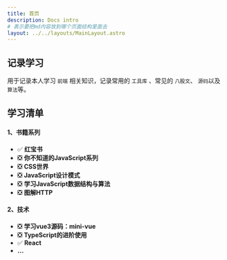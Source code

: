 ```yaml
---
title: 首页
description: Docs intro
# 表示要把md内容放到哪个页面结构里面去
layout: ../../layouts/MainLayout.astro
---
```

<!-- <img src="/middle.jpg" alt="头像" > -->

## 记录学习

用于记录本人学习 `前端` 相关知识，记录常用的 `工具库` 、常见的 `八股文`、 `源码`以及`算法`等。

## **学习清单**
#### 1、书籍系列
- ✅ **红宝书**
- ❎ **你不知道的JavaScript系列**
- ❎ **CSS世界**
- ❎ **JavaScript设计模式**
- ❎ **学习JavaScript数据结构与算法**
- ❎ **图解HTTP**
#### 2、技术
- ❎ **学习vue3源码：mini-vue**
- ❎ **TypeScript的进阶使用**
- ✅ **React**
- **...**

<!-- ## 正在产出！

<img src="https://github.githubassets.com/favicons/favicon.svg" alt="gitHub 的 logo">：[github](https://github.com/yang-xianzhu)主页

<img src="https://lf3-cdn-tos.bytescm.com/obj/static/xitu_juejin_web//static/favicons/favicon-32x32.png" style='vertcal-align:middle' width="25" alt="掘金 的 logo"/> ： [掘金](https://juejin.cn/)主页 -->
